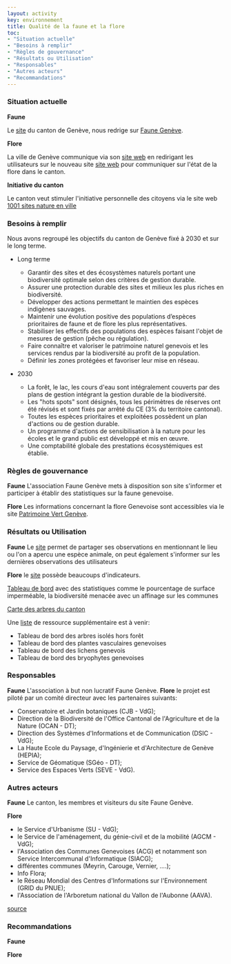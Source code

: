 ```yaml
---
layout: activity
key: environnement
title: Qualité de la faune et la flore
toc:
- "Situation actuelle"
- "Besoins à remplir"
- "Règles de gouvernance"
- "Résultats ou Utilisation"
- "Responsables"
- "Autres acteurs"
- "Recommandations"
---
```


### Situation actuelle
**Faune**


Le [site](https://www.ge.ch/transmettre-observation-nature/plateforme-suivi-faune-du-canton-geneve) du canton de Genève, nous redrige sur [Faune Genève](https://www.faunegeneve.ch/).

**Flore**

La ville de Genève communique via son [site web](http://www.ville-ge.ch/cjb/conservation_activites_flore_ge.php) en redirigant les utilisateurs sur le nouveau site
[site web](https://www.patrimoine-vert-geneve.ch/) pour communiquer sur l'état de la flore dans le canton.

**Initiative du canton**

Le canton veut stimuler l'initiative personnelle des citoyens via le site web [1001 sites nature en ville](https://www.1001sitesnatureenville.ch/) 



### Besoins à remplir
Nous avons regroupé les objectifs du canton de Genève fixé à 2030 et sur le long terme.
* Long terme
    * Garantir des sites et des écosystèmes naturels portant une biodiversité optimale selon des critères de gestion durable.
    * Assurer une protection durable des sites et milieux les plus riches en biodiversité.
    * Développer des actions permettant le maintien des espèces indigènes sauvages.
    * Maintenir une évolution positive des populations d’espèces prioritaires de faune et de flore les plus représentatives.
    * Stabiliser les effectifs des populations des espèces faisant l'objet de mesures de gestion (pêche ou régulation).
    * Faire connaître et valoriser le patrimoine naturel genevois et les services rendus par la biodiversité au profit de la population.
    * Définir les zones protégées et favoriser leur mise en réseau.

* 2030
    * La forêt, le lac, les cours d'eau sont intégralement couverts par des plans de gestion intégrant la gestion durable de la biodiversité.
    * Les "hots spots" sont désignés, tous les périmètres de réserves ont été révisés et sont fixés par arrêté du CE (3% du territoire cantonal).
    * Toutes les espèces prioritaires et exploitées possèdent un plan d'actions ou de gestion durable.
    * Un programme d'actions de sensibilisation à la nature pour les écoles et le grand public est développé et mis en œuvre.
    * Une comptabilité globale des prestations écosystémiques est établie.


### Règles de gouvernance
**Faune**
L'association Faune Genève mets à disposition son site s'informer et participer à établir des statistiques sur la faune genevoise. 

**Flore**
Les informations concernant la flore Genevoise sont accessibles via le site [Patrimoine Vert Genève](https://www.patrimoine-vert-geneve.ch/).



### Résultats ou Utilisation
**Faune**
Le [site](https://www.faunegeneve.chwi) permet de partager ses observations en mentionnant le lieu ou l'on a apercu une espèce animale, on peut également s'informer sur les dernières observations des utilisateurs 

**Flore**
le [site](https://www.patrimoine-vert-geneve.ch/) possède beaucoups d'indicateurs.

[Tableau de bord](https://villege.maps.arcgis.com/apps/opsdashboard/index.html#/89a5ddd8a51c45348251c6db13383ae2) avec des statistiques comme le pourcentage de surface imperméable, la biodiversité menacée avec un affinage sur les communes

[Carte des arbres du canton](https://ge.ch/tericaconsultation/)

Une [liste](https://www.patrimoine-vert-geneve.ch/cartes-et-indicateurs) de ressource supplémentaire est à venir:
* Tableau de bord des arbres isolés hors forêt
* Tableau de bord des plantes vasculaires genevoises
* Tableau de bord des lichens genevois
* Tableau de bord des bryophytes genevoises

### Responsables
**Faune**
L'association à but non lucratif Faune Genève.
**Flore**
le projet est piloté par un comité directeur avec les partenaires suivants:

* Conservatoire et Jardin botaniques (CJB - VdG);
* Direction de la Biodiversité de l'Office Cantonal de l'Agriculture et de la Nature (OCAN - DT);
* Direction des Systèmes d'Informations et de Communication (DSIC - VdG);
* La Haute Ecole du Paysage, d'Ingénierie et d'Architecture de Genève (HEPIA);
* Service de Géomatique (SGéo - DT);
* Service des Espaces Verts (SEVE - VdG).

### Autres acteurs
**Faune**
Le canton, les membres et visiteurs du site Faune Genève.

**Flore**
* le Service d'Urbanisme (SU - VdG);
* le Service de l'aménagement, du génie-civil et de la mobilité (AGCM - VdG);
* l'Association des Communes Genevoises (ACG) et notamment son Service Intercommunal d'Informatique (SIACG);
* différentes communes (Meyrin, Carouge, Vernier, ....);
* Info Flora;
* le Réseau Mondial des Centres d'Informations sur l'Environnement (GRID du PNUE);
* l'Association de l'Arboretum national du Vallon de l'Aubonne (AAVA).

[source](https://www.patrimoine-vert-geneve.ch/node/4723)

### Recommandations

**Faune**

**Flore**

